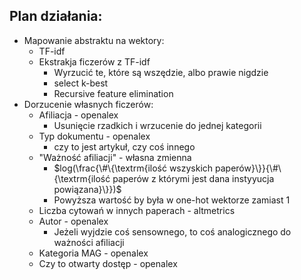 ## Plan działania:
* Mapowanie abstraktu na wektory:
  * TF-idf
  * Ekstrakja ficzerów z TF-idf
    * Wyrzucić te, które są wszędzie, albo prawie nigdzie
    * select k-best
    * Recursive feature elimination
* Dorzucenie własnych ficzerów:
  * Afiliacja - openalex
    * Usunięcie rzadkich i wrzucenie do jednej kategorii
  * Typ dokumentu - openalex
    * czy to jest artykuł, czy coś innego
  * "Ważność afiliacji" - własna zmienna
    * $log(\frac{\#\{\textrm{ilość wszyskich paperów}\}}{\#\{\textrm{ilość paperów z którymi jest dana instyyucja powiązana}\}})$ 
    * Powyższa wartość by była w one-hot wektorze zamiast 1
  * Liczba cytowań w innych paperach - altmetrics
  * Autor - openalex
    * Jeżeli wyjdzie coś sensownego, to coś analogicznego do ważności afiliacji
  * Kategoria MAG - openalex 
  * Czy to otwarty dostęp - openalex
